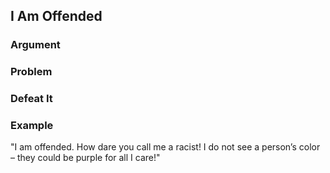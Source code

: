 ## I Am Offended

### Argument

### Problem

### Defeat It

### Example

"I am offended. How dare you call me a racist! I do not see a person’s color – they could be purple for all I care!"